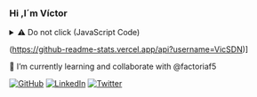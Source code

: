### Hi ,I´m Víctor

<details>
  <summary>⚠️ Do not click (JavaScript Code)</summary>
  
```javascript
const ashraf = {
    pronouns: "He" | "Him",
    askMeAbout: ["app dev", "web dev", "tech"],
        backEnd: ["nodejs", "java", "python"],
        fronEnd: ["html" , "css" , "javascript],   
        database: ["mySql"],
        devOps: ["AWS"]
    },
}
```
</details>


(https://github-readme-stats.vercel.app/api?username=VicSDN)]

 🌱 I’m currently learning and collaborate with @factoriaf5

 
 [![GitHub](https://img.shields.io/badge/GitHub-181717?style=flat-square&logo=github&logoColor=white)](https://github.com/VicSDN)
 [![LinkedIn](https://img.shields.io/badge/LinkedIn-0077B5?style=flat-square&logo=linkedin&logoColor=white)](https://www.linkedin.com/in/victormenendez-fsd)
 [![Twitter](https://img.shields.io/badge/Twitter-1DA1F2?style=flat-square&logo=twitter&logoColor=white)](https://twitter.com/VictorSDN)
